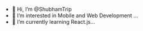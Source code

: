 - 👋 Hi, I’m @ShubhamTrip
- 👀 I’m interested in  Mobile and Web Development ...
- 🌱 I’m currently learning React.js...

<!---
ShubhamTrip/ShubhamTrip is a ✨ special ✨ repository because its `README.md` (this file) appears on your GitHub profile.
You can click the Preview link to take a look at your changes.
--->
